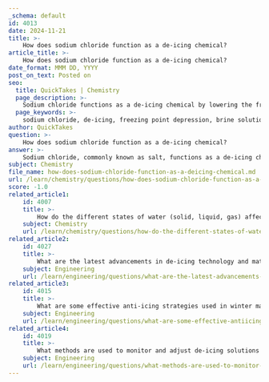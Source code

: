 ```yaml
---
_schema: default
id: 4013
date: 2024-11-21
title: >-
    How does sodium chloride function as a de-icing chemical?
article_title: >-
    How does sodium chloride function as a de-icing chemical?
date_format: MMM DD, YYYY
post_on_text: Posted on
seo:
  title: QuickTakes | Chemistry
  page_description: >-
    Sodium chloride functions as a de-icing chemical by lowering the freezing point of water, forming a brine solution that facilitates ice melting, while also considering environmental impacts and application conditions.
  page_keywords: >-
    sodium chloride, de-icing, freezing point depression, brine solution, road maintenance, ice melting, environmental impact, snow removal, winter conditions, cost-effective, sodium ions, chloride ions, application conditions
author: QuickTakes
question: >-
    How does sodium chloride function as a de-icing chemical?
answer: >-
    Sodium chloride, commonly known as salt, functions as a de-icing chemical primarily due to its ability to lower the freezing point of water, a phenomenon known as freezing point depression. When sodium chloride is applied to ice or snow-covered surfaces, it dissolves in the thin layer of liquid water that is always present on the surface, creating a brine solution. This brine solution has a lower freezing point than pure water, which allows the ice to melt even at temperatures below 0°C (32°F).\n\nThe effectiveness of sodium chloride as a de-icer is influenced by several factors:\n\n1. **Freezing Point Depression**: Sodium chloride dissociates into sodium ions (Na⁺) and chloride ions (Cl⁻) when dissolved in water. This dissociation increases the number of particles in the solution, which enhances the freezing point depression effect. The maximum freezing point depression achievable with sodium chloride is approximately -18°C (0°F). Below this temperature, its effectiveness diminishes significantly.\n\n2. **Application Conditions**: Sodium chloride is most effective when applied before or during a snowstorm, as it can prevent the formation of ice by creating a brine layer that inhibits ice bonding to the pavement. However, if applied after ice has formed, it may take longer to work, especially in very low temperatures.\n\n3. **Cost and Availability**: Sodium chloride is the most cost-effective de-icing agent available, making it a popular choice for road maintenance worldwide. It is widely used due to its abundance and low cost compared to other de-icing agents like calcium chloride or magnesium chloride.\n\n4. **Environmental Considerations**: While sodium chloride is effective, it can have negative environmental impacts, such as increasing soil salinity and potentially harming vegetation near roadways. Therefore, its use must be balanced with environmental considerations.\n\nIn summary, sodium chloride functions as a de-icing chemical by lowering the freezing point of water, creating a brine solution that facilitates ice melting, particularly effective in moderate winter conditions. However, its effectiveness decreases in extreme cold, and environmental impacts must be considered in its application.
subject: Chemistry
file_name: how-does-sodium-chloride-function-as-a-deicing-chemical.md
url: /learn/chemistry/questions/how-does-sodium-chloride-function-as-a-deicing-chemical
score: -1.0
related_article1:
    id: 4007
    title: >-
        How do the different states of water (solid, liquid, gas) affect its chemical behavior?
    subject: Chemistry
    url: /learn/chemistry/questions/how-do-the-different-states-of-water-solid-liquid-gas-affect-its-chemical-behavior
related_article2:
    id: 4027
    title: >-
        What are the latest advancements in de-icing technology and materials?
    subject: Engineering
    url: /learn/engineering/questions/what-are-the-latest-advancements-in-deicing-technology-and-materials
related_article3:
    id: 4015
    title: >-
        What are some effective anti-icing strategies used in winter maintenance?
    subject: Engineering
    url: /learn/engineering/questions/what-are-some-effective-antiicing-strategies-used-in-winter-maintenance
related_article4:
    id: 4019
    title: >-
        What methods are used to monitor and adjust de-icing solutions in response to temperature changes?
    subject: Engineering
    url: /learn/engineering/questions/what-methods-are-used-to-monitor-and-adjust-deicing-solutions-in-response-to-temperature-changes
---
```


&nbsp;